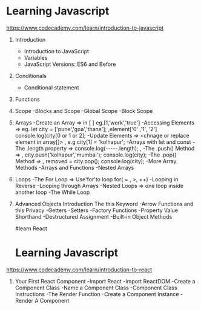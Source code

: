 # Learning Javascript

https://www.codecademy.com/learn/introduction-to-javascript

1. Introduction
    - Introduction to JavaScript
    - Variables
    - JavaScript Versions: ES6 and Before

2. Conditionals
    - Conditional statement
       


3. Functions
4. Scope
   -Blocks and Scope
   -Global Scope
   -Block Scope
6. Arrays
   -Create an Array => in [ ] eg.[1,'work','true']  <use variable element.>
   -Accessing Elements => eg. let city = ['pune','goa','thane']; ,element['0' ,'1', '2']
                              console.log(city[0 or 1 or 2]; 
   -Update Elements => <chnage or replace element in array[]>  , e.g city[1] = 'kolhapur';
   -Arrays with let and const
   -The .length property => console.log(-----.length); ,<measure the element length.>
   -The .push() Method => <push any new element>, city.push('kolhapur','mumbai');
                                              console.log(city);
   -The .pop() Method => <Remove last Item in array>, removed = city.pop();
                                                      console.log(city);
   -More Array Methods
   -Arrays and Functions
   -Nested Arrays
7. Loops
    -The For Loop => Use'for'to loop for( = , >, ++)
    -Looping in Reverse
    -Looping through Arrays
    -Nested Loops => one loop inside another loop
    -The While Loop
8. Advanced Objects Introduction
The this Keyword
    -Arrow Functions and this
     Privacy
    -Getters
    -Setters
    -Factory Functions
    -Property Value Shorthand
    -Destructured Assignment
    -Built-in Object Methods
    
    
    
    
    
    
    
    
    #learn React
    
    # Learning Javascript

https://www.codecademy.com/learn/introduction-to-react

1. Your First React Component
    -Import React
    -Import ReactDOM
    -Create a Component Class
    -Name a Component Class
    -Component Class Instructions
    -The Render Function
    -Create a Component Instance
    -Render A Component
